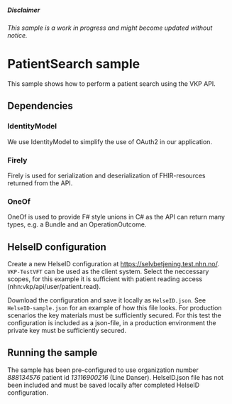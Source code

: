 ﻿##### Disclaimer
*This sample is a work in progress and might become updated without notice.*

# PatientSearch sample
This sample shows how to perform a patient search using the VKP API. 

## Dependencies
### IdentityModel
We use IdentityModel to simplify the use of OAuth2 in our application.
### Firely
Firely is used for serialization and deserialization of FHIR-resources returned from the API.
### OneOf
OneOf is used to provide F# style unions in C# as the API can return many types, 
e.g. a Bundle and an OperationOutcome. 

## HelseID configuration
Create a new HelseID configuration at https://selvbetjening.test.nhn.no/. `VKP-TestVFT` can be used as the client system. 
Select the neccessary scopes, for this example it is sufficient with patient reading access (nhn:vkp/api/user/patient.read).

Download the configuration and save it locally as `HelseID.json`. 
See `HelseID-sample.json` for an example of how this file looks.
For production scenarios the key materials must be sufficiently secured. 
For this test the configuration is included as a json-file, 
in a production environment the private key must be sufficiently secured.

## Running the sample
 The sample has been pre-configured to use organization number *888134576* patient id *13116900216* (Line Danser).
HelseID.json file has not been included and must be saved locally after completed HelseID configuration.
